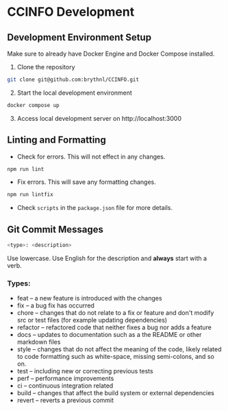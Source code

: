 # CCINFO Development

## Development Environment Setup
Make sure to already have Docker Engine and Docker Compose installed.

1. Clone the repository
```bash
git clone git@github.com:brythnl/CCINFO.git
```

2. Start the local development environment
```bash
docker compose up
```

3. Access local development server on http://localhost:3000

## Linting and Formatting
- Check for errors. This will not effect in any changes.
```bash
npm run lint
```

- Fix errors. This will save any formatting changes.
```bash
npm run lintfix
```

- Check `scripts` in the `package.json` file for more details.

## Git Commit Messages
```bash
<type>: <description>
```
Use lowercase. Use English for the description and **always** start with a verb.

### Types:
- feat – a new feature is introduced with the changes
- fix – a bug fix has occurred
- chore – changes that do not relate to a fix or feature and don't modify src or test files (for example updating dependencies)
- refactor – refactored code that neither fixes a bug nor adds a feature
- docs – updates to documentation such as a the README or other markdown files
- style – changes that do not affect the meaning of the code, likely related to code formatting such as white-space, missing semi-colons, and so on.
- test – including new or correcting previous tests
- perf – performance improvements
- ci – continuous integration related
- build – changes that affect the build system or external dependencies
- revert – reverts a previous commit



